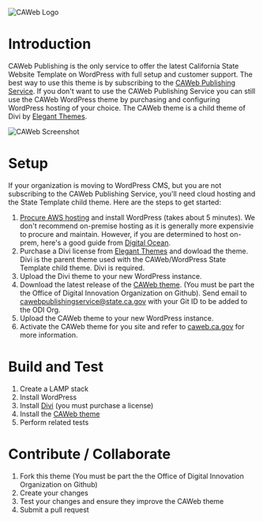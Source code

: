 ![CAWeb Logo](https://user-images.githubusercontent.com/13723805/29735384-6c10ea28-89ad-11e7-9484-6fc0e1416d8f.png)

# Introduction
CAWeb Publishing is the only service to offer the latest California State Website Template on WordPress with full setup and customer support. The best way to use this theme is by subscribing to the [CAWeb Publishing Service](https://cdt.ca.gov/services/caweb-publishing/). If you don't want to use the CAWeb Publishing Service you can still use the CAWeb WordPress theme by purchasing and configuring WordPress hosting of your choice. The CAWeb theme is a child theme of Divi by [Elegant Themes](https://www.elegantthemes.com/gallery/divi/).

![CAWeb Screenshot](https://user-images.githubusercontent.com/13723805/28390282-30ecc610-6c8e-11e7-9e3e-b2fa1036377a.png)

# Setup
If your organization is moving to WordPress CMS, but you are not subscribing to the CAWeb Publishing Service, you'll need cloud hosting and the State Template child theme. Here are the steps to get started:
1. [Procure AWS hosting](https://cdt.ca.gov/services/staas/) and install WordPress (takes about 5 minutes). We don't recommend on-premise hosting as it is generally more expensivie to procure and maintain. However, if you are determined to host on-prem, here's a good guide from [Digital Ocean](https://www.digitalocean.com/community/tutorials/how-to-install-wordpress-with-lamp-on-ubuntu-16-04).
2. Purchase a Divi license from [Elegant Themes](https://www.elegantthemes.com/join/) and dowload the theme. Divi is the parent theme used with the CAWeb/WordPress State Template child theme. Divi is required.
3. Upload the Divi theme to your new WordPress instance.
4. Download the latest release of the [CAWeb theme](https://github.com/Office-of-Digital-Innovation/CAWeb/releases/). (You must be part the the Office of Digital Innovation Organization on Github). Send email to cawebpublishingservice@state.ca.gov with your Git ID to be added to the ODI Org.
5. Upload the CAWeb theme to your new WordPress instance.
6. Activate the CAWeb theme for you site and refer to [caweb.ca.gov](https://caweb.ca.gov/) for more information.

# Build and Test
1. Create a LAMP stack
2. Install WordPress
3. Install [Divi](https://www.elegantthemes.com/gallery/divi/) (you must purchase a license)
4. Install the [CAWeb theme](https;//github.com/Office-of-Digital-Innovation/CAWeb/releases/)
5. Perform related tests  

# Contribute / Collaborate
1. Fork this theme (You must be part the the Office of Digital Innovation Organization on Github)
2. Create your changes
3. Test your changes and ensure they improve the CAWeb theme
4. Submit a pull request
